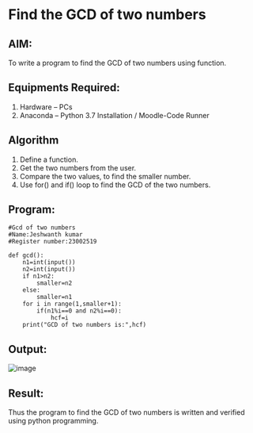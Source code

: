 # Find the GCD of two numbers

## AIM:
To write a program to find the GCD of two numbers using function.

## Equipments Required:
1. Hardware – PCs
2. Anaconda – Python 3.7 Installation / Moodle-Code Runner

## Algorithm
1. Define a function.
2. Get the two numbers from the user.
3. Compare the two values, to find the smaller number.
4. Use for() and if() loop to find the GCD of the two numbers.

## Program:
```
#Gcd of two numbers
#Name:Jeshwanth kumar
#Register number:23002519

def gcd():
    n1=int(input())
    n2=int(input())
    if n1>n2:
        smaller=n2
    else:
        smaller=n1
    for i in range(1,smaller+1):
        if(n1%i==0 and n2%i==0):
            hcf=i
    print("GCD of two numbers is:",hcf)     

```

## Output:
![image](https://github.com/Jeshwanthkumarpayyavula/GCD-of-two-numbers/assets/145742402/d4d6f333-da53-42f2-8c11-28847f6afa33)



## Result:
Thus the program to find the GCD of two numbers is written and verified using python programming.
